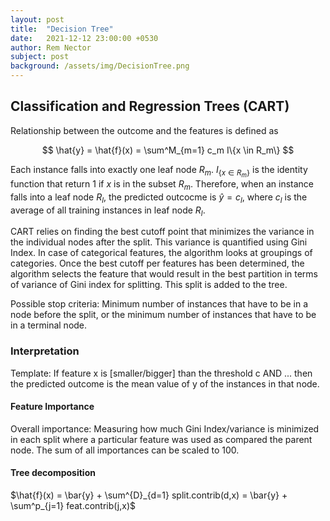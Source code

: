 ```yaml
---
layout: post
title:  "Decision Tree"
date:   2021-12-12 23:00:00 +0530
author: Rem Nector
subject: post
background: /assets/img/DecisionTree.png
---
```


## Classification and Regression Trees (CART)

Relationship between the outcome and the features is defined as

$$ \hat{y} = \hat{f}(x) = \sum^M_{m=1} c_m I\{x \in R_m\} $$

Each instance falls into exactly one leaf node $R_m$. $I_{\{ x \in R_m\}}$ is the identity function that return 1 if $x$ is in the subset $R_m$. Therefore, when an instance falls into a leaf node $R_l$, the predicted outcocme is $\hat{y} = c_l$, where $c_l$ is the average of all training instances in leaf node $R_l$.


CART relies on finding the best cutoff point that minimizes the variance in the individual nodes after the split. This variance is quantified using Gini Index. In case of categorical features,  the algorithm looks at groupings of categories. Once the best cutoff per features has been determined, the algorithm selects the feature that would result in the best partition in terms of variance of Gini index for splitting. This split is added to the tree.

Possible stop criteria: Minimum number of instances that have to be in a node before the split, or the minimum number of instances that have to be in a terminal node.

### Interpretation

Template: If feature x is [smaller/bigger] than the threshold c AND ... then the predicted outcome is the mean value of y of the instances in that node.

#### Feature Importance
Overall importance: Measuring how much Gini Index/variance is minimized in each split where a particular feature was used as compared the parent node. The sum of all importances can be scaled to 100.

#### Tree decomposition
$\hat{f}(x) = \bar{y} + \sum^{D}_{d=1} split.contrib(d,x) = \bar{y} + \sum^p_{j=1} feat.contrib(j,x)$
